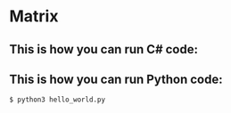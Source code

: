 # Matrix

## This is how you can run C# code:

## This is how you can run Python code:

```
$ python3 hello_world.py
```